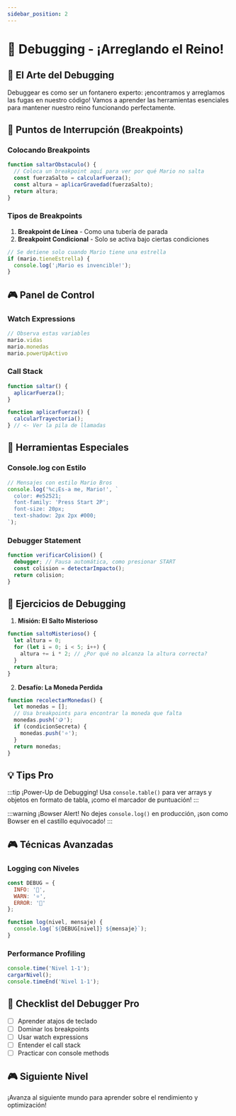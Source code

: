 ```yaml
---
sidebar_position: 2
---
```


# 🐞 Debugging - ¡Arreglando el Reino!

## 🔧 El Arte del Debugging

Debuggear es como ser un fontanero experto: ¡encontramos y arreglamos las fugas en nuestro código! Vamos a aprender las herramientas esenciales para mantener nuestro reino funcionando perfectamente.

## 🎯 Puntos de Interrupción (Breakpoints)

### Colocando Breakpoints
```javascript
function saltarObstaculo() {
  // Coloca un breakpoint aquí para ver por qué Mario no salta
  const fuerzaSalto = calcularFuerza();
  const altura = aplicarGravedad(fuerzaSalto);
  return altura;
}
```

### Tipos de Breakpoints
1. **Breakpoint de Línea** - Como una tubería de parada
2. **Breakpoint Condicional** - Solo se activa bajo ciertas condiciones
```javascript
// Se detiene solo cuando Mario tiene una estrella
if (mario.tieneEstrella) {
  console.log('¡Mario es invencible!');
}
```

## 🎮 Panel de Control

### Watch Expressions
```javascript
// Observa estas variables
mario.vidas
mario.monedas
mario.powerUpActivo
```

### Call Stack
```javascript
function saltar() {
  aplicarFuerza();
}

function aplicarFuerza() {
  calcularTrayectoria();
} // <- Ver la pila de llamadas
```

## 🌟 Herramientas Especiales

### Console.log con Estilo
```javascript
// Mensajes con estilo Mario Bros
console.log('%c¡Es-a me, Mario!', `
  color: #e52521;
  font-family: 'Press Start 2P';
  font-size: 20px;
  text-shadow: 2px 2px #000;
`);
```

### Debugger Statement
```javascript
function verificarColision() {
  debugger; // Pausa automática, como presionar START
  const colision = detectarImpacto();
  return colision;
}
```

## 🎯 Ejercicios de Debugging

1. **Misión: El Salto Misterioso**
```javascript
function saltoMisterioso() {
  let altura = 0;
  for (let i = 0; i < 5; i++) {
    altura += i * 2; // ¿Por qué no alcanza la altura correcta?
  }
  return altura;
}
```

2. **Desafío: La Moneda Perdida**
```javascript
function recolectarMonedas() {
  let monedas = [];
  // Usa breakpoints para encontrar la moneda que falta
  monedas.push('🪙');
  if (condicionSecreta) {
    monedas.push('⭐');
  }
  return monedas;
}
```

## 💡 Tips Pro

:::tip ¡Power-Up de Debugging!
Usa `console.table()` para ver arrays y objetos en formato de tabla, ¡como el marcador de puntuación!
:::

:::warning ¡Bowser Alert!
No dejes `console.log()` en producción, ¡son como Bowser en el castillo equivocado!
:::

## 🎮 Técnicas Avanzadas

### Logging con Niveles
```javascript
const DEBUG = {
  INFO: '🍄',
  WARN: '⭐',
  ERROR: '👻'
};

function log(nivel, mensaje) {
  console.log(`${DEBUG[nivel]} ${mensaje}`);
}
```

### Performance Profiling
```javascript
console.time('Nivel 1-1');
cargarNivel();
console.timeEnd('Nivel 1-1');
```

## 🏁 Checklist del Debugger Pro

- [ ] Aprender atajos de teclado
- [ ] Dominar los breakpoints
- [ ] Usar watch expressions
- [ ] Entender el call stack
- [ ] Practicar con console methods

## 🎮 Siguiente Nivel
¡Avanza al siguiente mundo para aprender sobre el rendimiento y optimización! 
